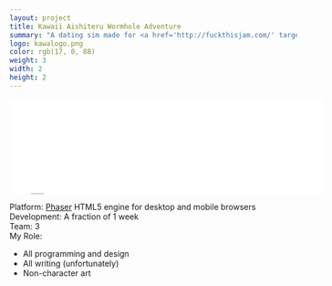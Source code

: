 ```yaml
---
layout: project
title: Kawaii Aishiteru Wormhole Adventure
summary: "A dating sim made for <a href='http://fuckthisjam.com/' target='_blank'>Fuck This Jame 2014</a>.<br />The goal was to make a game in a genre that you hate and/or know nothing about."
logo: kawalogo.png
color: rgb(17, 0, 88)
weight: 3
width: 2
height: 2
---
```


<iframe src="//itch.io/embed/8346?linkback=true" 
  width="552" height="167" frameborder="0"></iframe>
  
Platform: <a href="http://phaser.io/" target="_blank">Phaser</a> HTML5 engine for desktop and mobile browsers  
Development: A fraction of 1 week  
Team: 3  
My Role:  

* All programming and design
* All writing (unfortunately)
* Non-character art